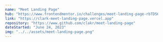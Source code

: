 ```yaml
---
name: "Meet Landing Page"
hub: "https://www.frontendmentor.io/challenges/meet-landing-page-rbTDS6OUR"
link: "https://clark-meet-landing-page.vercel.app"
repository: "https://www.github.com/clakr/meet-landing-page"
dateStarted: "June 24, 2023"
img: "../../assets/meet-landing-page.png"
---
```

